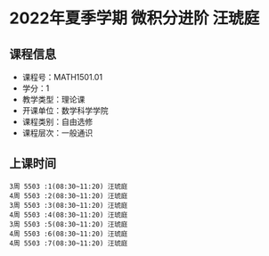 # 2022年夏季学期 微积分进阶 汪琥庭






## 课程信息

- 课程号：MATH1501.01
- 学分：1
- 教学类型：理论课
- 开课单位：数学科学学院
- 课程类别：自由选修
- 课程层次：一般通识

## 上课时间

```
3周 5503 :1(08:30~11:20) 汪琥庭
4周 5503 :2(08:30~11:20) 汪琥庭
3周 5503 :3(08:30~11:20) 汪琥庭
4周 5503 :4(08:30~11:20) 汪琥庭
3周 5503 :5(08:30~11:20) 汪琥庭
4周 5503 :6(08:30~11:20) 汪琥庭
4周 5503 :7(08:30~11:20) 汪琥庭
```

